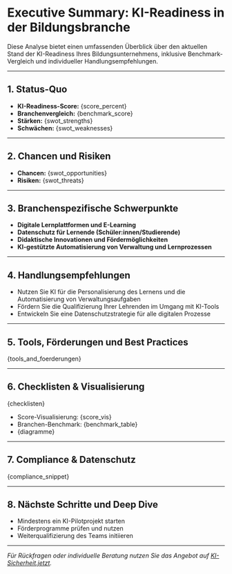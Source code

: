 # Executive Summary: KI-Readiness in der Bildungsbranche

Diese Analyse bietet einen umfassenden Überblick über den aktuellen Stand der KI-Readiness Ihres Bildungsunternehmens, inklusive Benchmark-Vergleich und individueller Handlungsempfehlungen.

---

## 1. Status-Quo

- **KI-Readiness-Score:** {score_percent}
- **Branchenvergleich:** {benchmark_score}
- **Stärken:** {swot_strengths}
- **Schwächen:** {swot_weaknesses}

---

## 2. Chancen und Risiken

- **Chancen:** {swot_opportunities}
- **Risiken:** {swot_threats}

---

## 3. Branchenspezifische Schwerpunkte

- **Digitale Lernplattformen und E-Learning**
- **Datenschutz für Lernende (Schüler:innen/Studierende)**
- **Didaktische Innovationen und Fördermöglichkeiten**
- **KI-gestützte Automatisierung von Verwaltung und Lernprozessen**

---

## 4. Handlungsempfehlungen

- Nutzen Sie KI für die Personalisierung des Lernens und die Automatisierung von Verwaltungsaufgaben
- Fördern Sie die Qualifizierung Ihrer Lehrenden im Umgang mit KI-Tools
- Entwickeln Sie eine Datenschutzstrategie für alle digitalen Prozesse

---

## 5. Tools, Förderungen und Best Practices

{tools_and_foerderungen}

---

## 6. Checklisten & Visualisierung

{checklisten}

- Score-Visualisierung: {score_vis}
- Branchen-Benchmark: {benchmark_table}
- {diagramme}

---

## 7. Compliance & Datenschutz

{compliance_snippet}

---

## 8. Nächste Schritte und Deep Dive

- Mindestens ein KI-Pilotprojekt starten
- Förderprogramme prüfen und nutzen
- Weiterqualifizierung des Teams initiieren

---

_Für Rückfragen oder individuelle Beratung nutzen Sie das Angebot auf [KI-Sicherheit.jetzt](https://ki-sicherheit.jetzt)._
